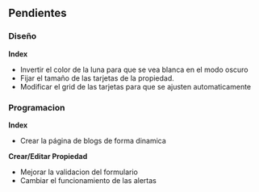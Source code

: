 ## Pendientes
### Diseño
**Index**
* Invertir el color de la luna para que se vea blanca en el modo oscuro 
* Fijar el tamaño de las tarjetas de la propiedad.
* Modificar el grid de las tarjetas para que se ajusten automaticamente

### Programacion
**Index**
* Crear la página de blogs de forma dinamica

**Crear/Editar Propiedad**
* Mejorar la validacion del formulario
* Cambiar el funcionamiento de las alertas
